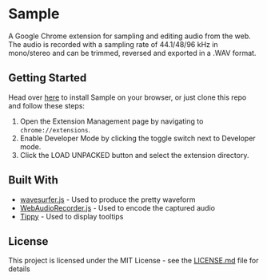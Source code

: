 # Sample
A Google Chrome extension for sampling and editing audio from the web.\
The audio is recorded with a sampling rate of 44.1/48/96 kHz in mono/stereo and can be trimmed, reversed and exported in a .WAV format.

## Getting Started

Head over [here](https://chrome.google.com/webstore/detail/sample/kpkcennohgffjdgaelocingbmkjnpjgc) to install Sample on your browser, 
or just clone this repo and follow these steps:
  1. Open the Extension Management page by navigating to `chrome://extensions`.
  2. Enable Developer Mode by clicking the toggle switch next to Developer mode.
  3. Click the LOAD UNPACKED button and select the extension directory.

## Built With

* [wavesurfer.js](https://wavesurfer-js.org/) - Used to produce the pretty waveform
* [WebAudioRecorder.js](https://github.com/higuma/web-audio-recorder-js/) - Used to encode the captured audio
* [Tippy](https://atomiks.github.io/tippyjs/) - Used to display tooltips

## License

This project is licensed under the MIT License - see the [LICENSE.md](LICENSE) file for details
